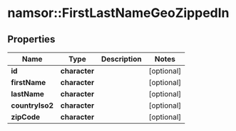 # namsor::FirstLastNameGeoZippedIn

## Properties
Name | Type | Description | Notes
------------ | ------------- | ------------- | -------------
**id** | **character** |  | [optional] 
**firstName** | **character** |  | [optional] 
**lastName** | **character** |  | [optional] 
**countryIso2** | **character** |  | [optional] 
**zipCode** | **character** |  | [optional] 


